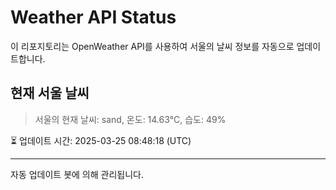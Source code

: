 
# Weather API Status

이 리포지토리는 OpenWeather API를 사용하여 서울의 날씨 정보를 자동으로 업데이트합니다.

## 현재 서울 날씨
> 서울의 현재 날씨: sand, 온도: 14.63°C, 습도: 49%

⏳ 업데이트 시간: 2025-03-25 08:48:18 (UTC)

---
자동 업데이트 봇에 의해 관리됩니다.
